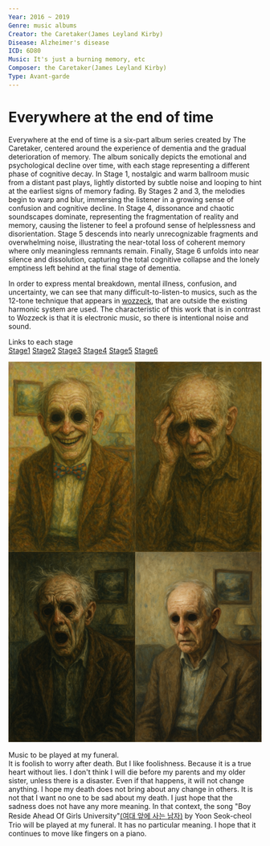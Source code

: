 ```yaml
---
Year: 2016 ~ 2019 
Genre: music albums
Creator: the Caretaker(James Leyland Kirby)
Disease: Alzheimer's disease
ICD: 6D80
Music: It's just a burning memory, etc
Composer: the Caretaker(James Leyland Kirby)
Type: Avant-garde
---
```


# Everywhere at the end of time

Everywhere at the end of time is a six-part album series created by The Caretaker, centered around the experience of dementia and the gradual deterioration of memory. The album sonically depicts the emotional and psychological decline over time, with each stage representing a different phase of cognitive decay. In Stage 1, nostalgic and warm ballroom music from a distant past plays, lightly distorted by subtle noise and looping to hint at the earliest signs of memory fading. By Stages 2 and 3, the melodies begin to warp and blur, immersing the listener in a growing sense of confusion and cognitive decline. In Stage 4, dissonance and chaotic soundscapes dominate, representing the fragmentation of reality and memory, causing the listener to feel a profound sense of helplessness and disorientation. Stage 5 descends into nearly unrecognizable fragments and overwhelming noise, illustrating the near-total loss of coherent memory where only meaningless remnants remain. Finally, Stage 6 unfolds into near silence and dissolution, capturing the total cognitive collapse and the lonely emptiness left behind at the final stage of dementia.

In order to express mental breakdown, mental illness, confusion, and uncertainty, we can see that many difficult-to-listen-to musics, such as the 12-tone technique that appears in [wozzeck](jang_geunyeong.md), that are outside the existing harmonic system are used. The characteristic of this work that is in contrast to Wozzeck is that it is electronic music, so there is intentional noise and sound.

Links to each stage  
[Stage1](https://www.youtube.com/watch?v=wPOF5FgG3DU&list=OLAK5uy_mojBy7gXjbb-DCXjYCTWz1lp30IcEeZMQ)
[Stage2](https://www.youtube.com/watch?v=I-xn5w8VXVQ&list=OLAK5uy_kz9wNQpu4cF3awH9pilOd_pkwhrbEE1xM)
[Stage3](https://www.youtube.com/watch?v=ca6R3qfmN5U&list=OLAK5uy_k4s7OrxbRBis9ArGFvXjC19ZyGe8HuGOA)
[Stage4](https://www.youtube.com/watch?v=QlqHpMdO2vc&list=OLAK5uy_lNfBJWbS2njoIiW802Gbcy94ljo37bS8E)
[Stage5](https://www.youtube.com/watch?v=wCIFWLWxHwM&list=OLAK5uy_kaRq_IjkSYoPmqR5eHQ7-erevT8IMFJYA)
[Stage6](https://www.youtube.com/watch?v=hNY4putr7-I&list=OLAK5uy_kk5jHTM05i-WrK41Mlk2wW2WwYyPbcS8A)

<img src="hyeon_jeongmin_img.png" alt="A painting of an old man suffering from memories and empty spaces in his memory of unknown origin." style="width:10;" />

Music to be played at my funeral.  
It is foolish to worry after death. But I like foolishness. Because it is a true heart without lies. I don't think I will die before my parents and my older sister, unless there is a disaster. Even if that happens, it will not change anything. I hope my death does not bring about any change in others. It is not that I want no one to be sad about my death. I just hope that the sadness does not have any more meaning. In that context, the song "Boy Reside Ahead Of Girls University"[(여대 앞에 사는 남자)](https://www.youtube.com/watch?v=rQUHVDb57uU) by Yoon Seok-cheol Trio will be played at my funeral. It has no particular meaning. I hope that it continues to move like fingers on a piano.
